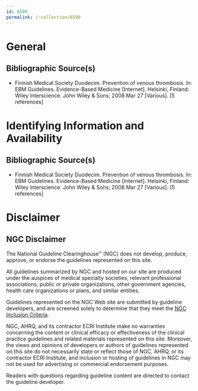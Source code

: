 ```yaml
---
id: 6599
permalink: /:collection/6599
---
```


# General

## Bibliographic Source(s)

- Finnish Medical Society Duodecim. Prevention of venous thrombosis. In: EBM Guidelines. Evidence-Based Medicine [Internet]. Helsinki, Finland: Wiley Interscience. John Wiley & Sons; 2008 Mar 27 [Various]. [5 references]

# Identifying Information and Availability

## Bibliographic Source(s)

- Finnish Medical Society Duodecim. Prevention of venous thrombosis. In: EBM Guidelines. Evidence-Based Medicine [Internet]. Helsinki, Finland: Wiley Interscience. John Wiley & Sons; 2008 Mar 27 [Various]. [5 references]

# Disclaimer

## NGC Disclaimer

The National Guideline Clearinghouse™ (NGC) does not develop, produce, approve, or endorse the guidelines represented on this site.

All guidelines summarized by NGC and hosted on our site are produced under the auspices of medical specialty societies, relevant professional associations, public or private organizations, other government agencies, health care organizations or plans, and similar entities.

Guidelines represented on the NGC Web site are submitted by guideline developers, and are screened solely to determine that they meet the [NGC Inclusion Criteria](/help-and-about/summaries/inclusion-criteria).

NGC, AHRQ, and its contractor ECRI Institute make no warranties concerning the content or clinical efficacy or effectiveness of the clinical practice guidelines and related materials represented on this site. Moreover, the views and opinions of developers or authors of guidelines represented on this site do not necessarily state or reflect those of NGC, AHRQ, or its contractor ECRI Institute, and inclusion or hosting of guidelines in NGC may not be used for advertising or commercial endorsement purposes.

Readers with questions regarding guideline content are directed to contact the guideline developer.

